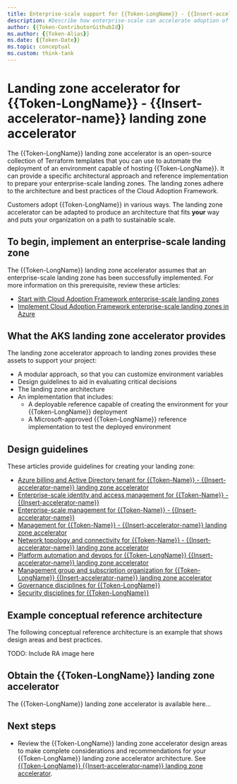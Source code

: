 ```yaml
---
title: Enterprise-scale support for {{Token-LongName}} - {{Insert-accelerator-name}}
description: #Describe how enterprise-scale can accelerate adoption of {{Token-Name}}.
author: {{Token-ContributorGithubId}}
ms.author: {{Token-Alias}}
ms.date: {{Token-Date}}
ms.topic: conceptual
ms.custom: think-tank
---
```


# Landing zone accelerator for {{Token-LongName}} - {{Insert-accelerator-name}} landing zone accelerator

The {{Token-LongName}} landing zone accelerator is an open-source collection of Terraform templates that you can use to automate the deployment of an environment capable of hosting {{Token-LongName}}. It can provide a specific architectural approach and reference implementation to prepare your enterprise-scale landing zones. The landing zones adhere to the architecture and best practices of the Cloud Adoption Framework.

Customers adopt {{Token-LongName}} in various ways. The landing zone accelerator can be adapted to produce an architecture that fits **your** way and puts your organization on a path to sustainable scale.

## To begin, implement an enterprise-scale landing zone

The {{Token-LongName}} landing zone accelerator assumes that an enterprise-scale landing zone has been successfully implemented. For more information on this prerequisite, review these articles:

- [Start with Cloud Adoption Framework enterprise-scale landing zones](../../ready/enterprise-scale/index.md)
- [Implement Cloud Adoption Framework enterprise-scale landing zones in Azure](../../ready/enterprise-scale/implementation.md)

## What the AKS landing zone accelerator provides

The landing zone accelerator approach to landing zones provides these assets to support your project:

- A modular approach, so that you can customize environment variables
- Design guidelines to aid in evaluating critical decisions
- The landing zone architecture
- An implementation that includes:
  - A deployable reference capable of creating the environment for your {{Token-LongName}} deployment
  - A Microsoft-approved {{Token-LongName}} reference implementation to test the deployed environment

## Design guidelines

These articles provide guidelines for creating your landing zone:

 - [Azure billing and Active Directory tenant for {{Token-Name}} - {{Insert-accelerator-name}} landing zone accelerator](./alz-azure-billing-active-directory-tenant.md)
 - [Enterprise-scale identity and access management for {{Token-Name}} - {{Insert-accelerator-name}}](./alz-azure-billing-active-directory-tenant.md)
 - [Enterprise-scale management for {{Token-Name}} - {{Insert-accelerator-name}}](./alz-identity-access-management.md)
 - [Management for {{Token-Name}} - {{Insert-accelerator-name}} landing zone accelerator](./alz-management.md)
 - [Network topology and connectivity for {{Token-Name}} - {{Insert-accelerator-name}} landing zone accelerator](./alz-network-topology-connectivity.md)
 - [Platform automation and devops for {{Token-LongName}} {{Insert-accelerator-name}} landing zone accelerator](./alz-platform-automation-devops.md)
 - [Management group and subscription organization for {{Token-LongName}} {{Insert-accelerator-name}} landing zone accelerator](./alz-resource-organization.md)
 - [Governance disciplines for {{Token-LongName}}](./alz-security-governance-compliance.md)
 - [Security disciplines for {{Token-LongName}}](./alz-security.md)

## Example conceptual reference architecture

The following conceptual reference architecture is an example that shows design areas and best practices.

TODO: Include RA image here

## Obtain the {{Token-LongName}} landing zone accelerator

The {{Token-LongName}} landing zone accelerator is available here...

## Next steps

- Review the {{Token-LongName}} landing zone accelerator design areas to make complete considerations and recommendations for your {{Token-LongName}} landing zone accelerator architecture. See [{{Token-LongName}} {{Insert-accelerator-name}} landing zone accelerator](./alz-identity-access-management.md).
